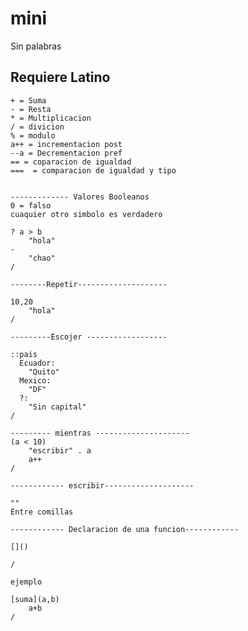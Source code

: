 # mini
Sin palabras
## Requiere Latino


```
+ = Suma
- = Resta
* = Multiplicacion
/ = divicion
% = modulo
a++ = incrementacion post
--a = Decrementacion pref
== = coparacion de igualdad
===  = comparacion de igualdad y tipo


```

```
------------- Valores Booleanos
0 = falso
cuaquier otro simbolo es verdadero

```






```
? a > b 
	"hola"
-
	"chao"
/
```

```
--------Repetir--------------------

10,20
	"hola"
/
```

```
---------Escojer ------------------

::pais
  Ecuador:
	"Quito"
  Mexico:
	"DF"
  ?:
	"Sin capital"	
/
```
```
--------- mientras ---------------------
(a < 10)
	"escribir" . a
	a++
/
```

```
------------ escribir--------------------

"" 
Entre comillas 
```

```
------------ Declaracion de una funcion------------

[]()

/

ejemplo 

[suma](a,b)
	a+b
/
```
















	
